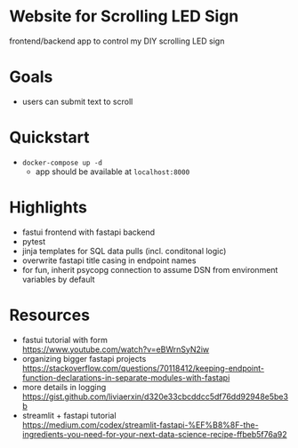 # Website for Scrolling LED Sign
frontend/backend app to control my DIY scrolling LED sign

# Goals
* users can submit text to scroll

# Quickstart
* `docker-compose up -d`
    * app should be available at `localhost:8000`

# Highlights
* fastui frontend with fastapi backend
* pytest
* jinja templates for SQL data pulls (incl. conditonal logic)
* overwrite fastapi title casing in endpoint names
* for fun, inherit psycopg connection to assume DSN from environment variables by default

# Resources
* fastui tutorial with form<br>https://www.youtube.com/watch?v=eBWrnSyN2iw
* organizing bigger fastapi projects<br>https://stackoverflow.com/questions/70118412/keeping-endpoint-function-declarations-in-separate-modules-with-fastapi
* more details in logging<br>https://gist.github.com/liviaerxin/d320e33cbcddcc5df76dd92948e5be3b
* streamlit + fastapi tutorial<br>https://medium.com/codex/streamlit-fastapi-%EF%B8%8F-the-ingredients-you-need-for-your-next-data-science-recipe-ffbeb5f76a92